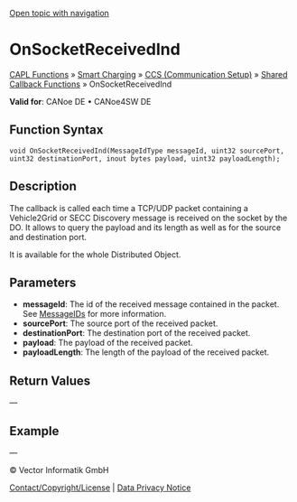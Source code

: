 [Open topic with navigation](../../../../../CANoeDEFamily.htm#Topics/CAPLFunctions/SmartCharging/Callbacks/CAPLfunctionSCCOnSocketReceivedInd.md)

# OnSocketReceivedInd

[CAPL Functions](../../CAPLfunctions.md) » [Smart Charging](../CAPLFunctionsSmartChargingOverview.md) » [CCS (Communication Setup)](../CAPLFunctionsSmartChargingOverview.md#BMCCS) » [Shared Callback Functions](../CAPLFunctionsSmartChargingOverview.md#CCSCallback) » OnSocketReceivedInd

**Valid for**: CANoe DE • CANoe4SW DE

## Function Syntax

```plaintext
void OnSocketReceivedInd(MessageIdType messageId, uint32 sourcePort, uint32 destinationPort, inout bytes payload, uint32 payloadLength);
```

## Description

The callback is called each time a TCP/UDP packet containing a Vehicle2Grid or SECC Discovery message is received on the socket by the DO. It allows to query the payload and its length as well as for the source and destination port.

It is available for the whole Distributed Object.

## Parameters

- **messageId**: The id of the received message contained in the packet. See [MessageIDs](SCC_MessageID.md) for more information.
- **sourcePort**: The source port of the received packet.
- **destinationPort**: The destination port of the received packet.
- **payload**: The payload of the received packet.
- **payloadLength**: The length of the payload of the received packet.

## Return Values

—

## Example

—

© Vector Informatik GmbH

[Contact/Copyright/License](../../../Shared/ContactCopyrightLicense.md) | [Data Privacy Notice](https://www.vector.com/int/en/company/get-info/privacy-policy/)